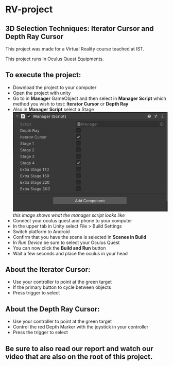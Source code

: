 # RV-project
## 3D Selection Techniques: Iterator Cursor and Depth Ray Cursor

This project was made for a Virtual Reality course teached at IST. 

This project runs in Oculus Quest Equipments.

## To execute the project:
  - Download the project to your computer
  - Open the project with unity
  - Go to in **Manager** GameObject and then select in **Manager Script** which method you wish to test: **Iterator Cursor** or **Depth Ray**
  - Also in **Manager Script** select a Stage
  ![Manager Image](MarkdownImages/managerImage.png)
  *this image shows what the manager script looks like*
  - Connect your oculus quest and phone to your computer
  - In the upper tab in Unity select File > Build Settings
  - Switch platform to Android
  - Confirm that you have the scene is selected in **Scenes in Build**
  - In *Run Device* be sure to select your Oculus Quest
  - You can now click the **Build and Run** button
  - Wait a few seconds and place the oculus in your head

## About the Iterator Cursor:
  - Use your controller to point at the green target
  - If the primary button to cycle between objects
  - Press trigger to select

## About the Depth Ray Cursor:
  - Use your controller to point at the green target
  - Control the red Depth Marker with the joystick in your controller
  - Press the trigger to select

## Be sure to also read our report and watch our video that are also on the root of this project. 

